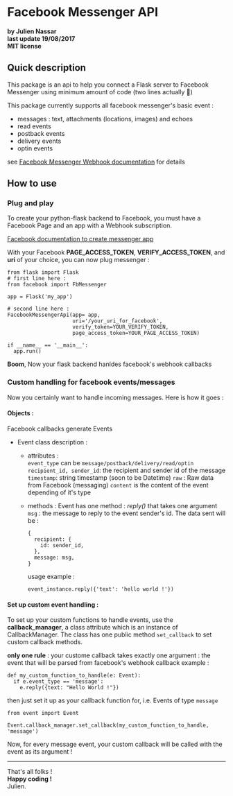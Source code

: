 # Facebook Messenger API
**by Julien Nassar**  
**last update 19/08/2017**  
**MIT license**

## Quick description
This package is an api to help you connect a Flask server to Facebook Messenger using minimum amount of code (two lines actually 🙂)

This package currently supports all facebook messenger's basic event :
- messages : text, attachments (locations, images) and echoes
- read events
- postback events
- delivery events
- optin events

see [Facebook Messenger Webhook documentation](https://developers.facebook.com/docs/messenger-platform/webhook) for details

## How to use

### Plug and play
To create your python-flask backend to Facebook, you must have a Facebook Page and an app with a Webhook subscription.

[Facebook documentation to create messenger app](https://developers.facebook.com/docs/messenger-platform/guides/setup)

With your Facebook **PAGE_ACCESS_TOKEN**, **VERIFY_ACCESS_TOKEN**, and **uri** of your choice, you can now plug messenger :
```
from flask import Flask
# first line here :
from facebook import FbMessenger

app = Flask('my_app')

# second line here :
FacebookMessengerApi(app= app,
                     uri='/your_uri_for_facebook',
                     verify_token=YOUR_VERIFY_TOKEN,
                     page_access_token=YOUR_PAGE_ACCESS_TOKEN)

if __name__ == '__main__':
  app.run()
```
**Boom**, Now your flask backend hanldes facebook's webhook callbacks

### Custom handling for facebook events/messages

Now you certainly want to handle incoming messages. Here is how it goes :

#### Objects :

Facebook callbacks generate Events
- Event class description :  
  - attributes :  
    `event_type` can be `message/postback/delivery/read/optin`
    `recipient_id, sender_id`: the recipient and sender id of the message
    `timestamp`: string timestamp (soon to be Datetime)
    `raw` : Raw data from Facebook (messaging)
    `content` is the content of the event depending of it's type

  - methods :
    Event has one method :
    *reply()* that takes one argument `msg` : the message to reply to the event sender's id. The data sent will be :
    ```
    {
      recipient: {
        id: sender_id,
      },
      message: msg,
    }
    ```
    usage example :
    ```
    event_instance.reply({'text': 'hello world !'})
    ```

#### Set up custom event handling :

To set up your custom functions to handle events, use the **callback_manager**, a class attribute which is an instance of CallbackManager.
The class has one public method `set_callback` to set custom callback methods.

**only one rule** : your custome callback takes exactly one argument : the event that will be parsed from facebook's webhook callback
example :
```
def my_custom_function_to_handle(e: Event):
  if e.event_type == 'message':
    e.reply({text: "Hello World !"})
```

then just set it up as your callback function for, i.e. Events of type `message`
```
from event import Event

Event.callback_manager.set_callback(my_custom_function_to_handle, 'message')
```

Now, for every message event, your custom callback will be called with the event as its argument !

-----------------------
That's all folks !  
**Happy coding !**  
Julien.
